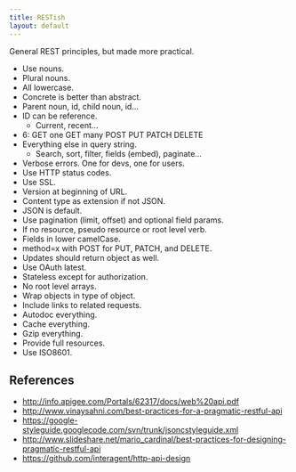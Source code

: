 ```yaml
---
title: RESTish
layout: default
---
```


General REST principles, but made more practical.

- Use nouns.
- Plural nouns.
- All lowercase.
- Concrete is better than abstract.
- Parent noun, id, child noun, id...
- ID can be reference.
    - Current, recent...
- 6: GET one GET many POST PUT PATCH DELETE
- Everything else in query string.
    - Search, sort, filter, fields (embed), paginate...
- Verbose errors. One for devs, one for users.
- Use HTTP status codes.
- Use SSL.
- Version at beginning of URL.
- Content type as extension if not JSON.
- JSON is default.
- Use pagination (limit, offset) and optional field params.
- If no resource, pseudo resource or root level verb.
- Fields in lower camelCase.
- method=x with POST for PUT, PATCH, and DELETE.
- Updates should return object as well.
- Use OAuth latest.
- Stateless except for authorization.
- No root level arrays.
- Wrap objects in type of object.
- Include links to related requests.
- Autodoc everything.
- Cache everything.
- Gzip everything.
- Provide full resources.
- Use ISO8601.

References
----------

- http://info.apigee.com/Portals/62317/docs/web%20api.pdf
- http://www.vinaysahni.com/best-practices-for-a-pragmatic-restful-api
- https://google-styleguide.googlecode.com/svn/trunk/jsoncstyleguide.xml
- http://www.slideshare.net/mario_cardinal/best-practices-for-designing-pragmatic-restful-api
- https://github.com/interagent/http-api-design

